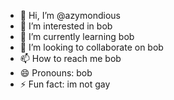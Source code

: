- 👋 Hi, I’m @azymondious
- 👀 I’m interested in bob
- 🌱 I’m currently learning bob
- 💞️ I’m looking to collaborate on bob
- 📫 How to reach me bob
- 😄 Pronouns: bob
- ⚡ Fun fact: im not gay

<!---
azymondious/azymondious is a ✨ special ✨ repository because its `README.md` (this file) appears on your GitHub profile.
You can click the Preview link to take a look at your changes.
--->
